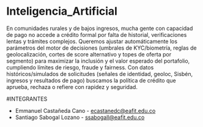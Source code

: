 # Inteligencia_Artificial
En comunidades rurales y de bajos ingresos, mucha gente con capacidad de pago no accede a crédito formal por falta de historial, verificaciones lentas y trámites complejos. Queremos ajustar automáticamente los parámetros del motor de decisiones (umbrales de KYC/biometría, reglas de geolocalización, cortes de score alternativo y topes de oferta por segmento) para maximizar la inclusión y el valor esperado del portafolio, cumpliendo límites de riesgo, fraude y fairness. Con datos históricos/simulados de solicitudes (señales de identidad, geoloc, Sisbén, ingresos y resultados de pago) buscamos la política de crédito que aprueba, rechaza o refiere con rapidez y seguridad.

#INTEGRANTES 

- Emmanuel Castañeda Cano - ecastanedc@eafit.edu.co
- Santiago Sabogal Lozano - ssabogall@eafit.edu.co
